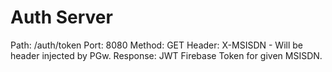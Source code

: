 # Auth Server

Path: /auth/token
Port: 8080 
Method: GET
Header: X-MSISDN - Will be header injected by PGw.
Response: JWT Firebase Token for given MSISDN.